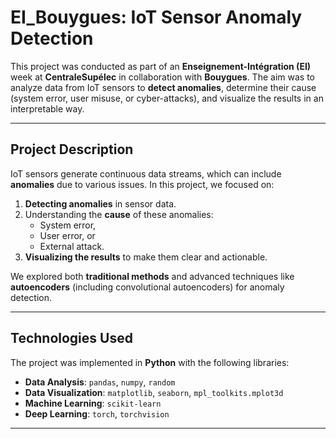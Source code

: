 # **EI_Bouygues: IoT Sensor Anomaly Detection**

This project was conducted as part of an **Enseignement-Intégration (EI)** week at **CentraleSupélec** in collaboration with **Bouygues**. The aim was to analyze data from IoT sensors to **detect anomalies**, determine their cause (system error, user misuse, or cyber-attacks), and visualize the results in an interpretable way.

---

## **Project Description**

IoT sensors generate continuous data streams, which can include **anomalies** due to various issues. In this project, we focused on:
1. **Detecting anomalies** in sensor data.  
2. Understanding the **cause** of these anomalies:  
   - System error,  
   - User error, or  
   - External attack.  
3. **Visualizing the results** to make them clear and actionable.

We explored both **traditional methods** and advanced techniques like **autoencoders** (including convolutional autoencoders) for anomaly detection.

---

## **Technologies Used**

The project was implemented in **Python** with the following libraries:  
- **Data Analysis**: `pandas`, `numpy`, `random`  
- **Data Visualization**: `matplotlib`, `seaborn`, `mpl_toolkits.mplot3d`  
- **Machine Learning**: `scikit-learn`  
- **Deep Learning**: `torch`, `torchvision`  

---
